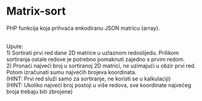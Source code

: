 # Matrix-sort
PHP funkcija koja prihvaća enkodiranu JSON matricu (array).<br><br>

Upute:<br>
    1) Sortirati prvi red dane 2D matrice u uzlaznom redoslijedu. Prilikom sortiranja ostale redove je potrebno pomaknuti zajedno s prvim redom.<br>
    2) Pronaći najveći broj u sortiranoj 2D matrici, ne uzimajući u obzir prvi red. Potom izračunati sumu najvećih brojeva koordinata.<br>
(HINT: Prvi red služi samo za sortiranje, ne koristi se u kalkulaciji)<br>
(HINT: Ukoliko najveći broj postoji u više redova, sve koordinate najvećeg broja trebaju biti zbrojene)
